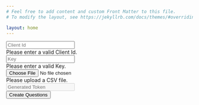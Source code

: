 ```yaml
---
# Feel free to add content and custom Front Matter to this file.
# To modify the layout, see https://jekyllrb.com/docs/themes/#overriding-theme-defaults

layout: home
---
```

<div class="container-fluid">
    <form action="#" class="needs-validation" id="bulk-update-form">
        <div class="row">
            <div class="col col-2">
                <input placeholder="Client Id" type="text" id="clientId" class="form-control" required>
                <div class="invalid-feedback">Please enter a valid Client Id.</div>
            </div>
            <div class="col col-2">
                <input placeholder="Key" type="text" id="clientKey" class="form-control" required>
                <div class="invalid-feedback">Please enter a valid Key.</div>
            </div>
            <div class="col col-3">
                <input type="file" id="fileToUpload" class="form-control" required>
                <div class="invalid-feedback">Please upload a CSV file.</div>
            </div>
            <div class="col col-2">
                <input disabled placeholder="Generated Token" type="text" id="generated-token" class="form-control">
            </div>
            <div class="col col-1"></div>
            <div class="col col-2">
                <button type="submit" class="btn btn-primary stick-to-end" id="btnUploadFile">Create Questions</button>
            </div>
        </div>
    </form>
</div>
<div id="uploadProgressDiv" style="display: none; margin-top: 20px;" class="progress">
    <div id="uploadProgress" class="progress-bar progress-bar-striped" style="width:0%"></div>
</div>
<div class="container-fluid">
    <br>
    <div style="display: none;" id="bulkUpdateResult">
        <!-- Nav tabs -->
        <ul class="container-fluid nav nav-tabs" role="tablist">
            <li class="nav-item">
                <a style="text-decoration:none" class="nav-link active" data-bs-toggle="tab" href="#createdQuesTab">Created Posts</a>
            </li>
            <li class="nav-item">
                <a style="text-decoration:none" class="nav-link" data-bs-toggle="tab" href="#failedQuesTab">
                    Failed Questions <sup><span style="display: none;" id="errorBadgeQues" class="badge rounded-pill bg-danger">Error</span></sup>
                </a>
            </li>
            <li class="nav-item">
                <a style="text-decoration:none" class="nav-link" data-bs-toggle="tab" href="#failedAnswerTab">
                    Failed Answers <sup><span style="display: none;" id="errorBadgeAns" class="badge rounded-pill bg-danger">Error</span></sup>
                </a>
            </li>
        </ul>
        <!-- Tab panes -->
        <div class="tab-content">
            <div id="createdQuesTab" class="tab-pane active table-responsive csv-table" style="margin-top: 20px;">
                <table class="table table-bordered table-hover table-striped post-display-table">
                    <thead>
                        <tr>
                            <th class="sticky-top" style="width: 10%;">Title</th>
                            <th class="sticky-top" style="width: 25%;">Body</th>
                            <th class="sticky-top" style="width: 10%;">Tags</th>
                            <th class="sticky-top" style="width: 15%;">Question Link</th>
                            <th class="sticky-top" style="width: 25%;">Answer</th>
                            <th class="sticky-top" style="width: 15%;">Answer Link</th>
                        </tr>
                    </thead>
                    <tbody id="createdQues"></tbody>
                </table>
            </div>
            <div id="failedQuesTab" class="tab-pane fade table-responsive csv-table" style="margin-top: 20px;">
                <table class="table table-bordered table-hover table-striped post-display-table">
                    <thead>
                        <tr>
                            <th class="sticky-top" style="width: 15%;">Title</th>
                            <th class="sticky-top" style="width: 25%;">Body</th>
                            <th class="sticky-top" style="width: 10%;">Tags</th>
                            <th class="sticky-top" style="width: 25%;">Error</th>
                            <th class="sticky-top" style="width: 25%;">Answer</th>
                        </tr>
                    </thead>
                    <tbody id="failedQues"></tbody>
                </table>
            </div>
            <div id="failedAnswerTab" class="tab-pane fade table-responsive csv-table" style="margin-top: 20px;">
                <table class="table table-bordered table-hover table-striped post-display-table">
                    <thead>
                        <tr>
                            <th class="sticky-top" style="width: 10%;">Question Id</th>
                            <th class="sticky-top" style="width: 20%;">Question Title</th>
                            <th class="sticky-top" style="width: 35%;">Answer</th>
                            <th class="sticky-top" style="width: 35%;">Error</th>
                        </tr>
                    </thead>
                    <tbody id="failedAns"></tbody>
                </table>
            </div>
        </div>
    </div>
</div>